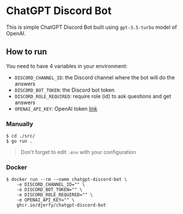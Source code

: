 # ChatGPT Discord Bot

This is simple ChatGPT Discord Bot built using `gpt-3.5-turbo` model of OpenAI.

## How to run

You need to have 4 variables in your environment:

* `DISCORD_CHANNEL_ID`: the Discord channel where the bot will do the answers
* `DISCORD_BOT_TOKEN`: the Discord bot token
* `DISCORD_ROLE_REQUIRED`: require role (id) to ask questions and get answers
* `OPENAI_API_KEY`: OpenAI token [link](https://platform.openai.com/account/api-keys)

### Manually

```
$ cd ./src/
$ go run .
```

> Don't forget to edit `.env` with your configuration

### Docker

```text
$ docker run --rm --name chatgpt-discord-bot \
    -e DISCORD_CHANNEL_ID="" \
    -e DISCORD_BOT_TOKEN="" \
    -e DISCORD_ROLE_REQUIRED="" \
    -e OPENAI_API_KEY="" \
    ghcr.io/djerfy/chatgpt-discord-bot
```

